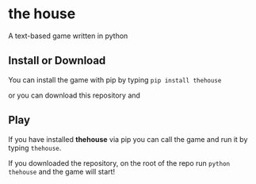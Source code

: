# the house

A text-based game written in python

## Install or Download

You can install the game with pip by typing `pip install thehouse`

or you can download this repository and

## Play

If you have installed **thehouse** via pip you can call the game and run it by typing `thehouse`.

If you downloaded the repository, on the root of the repo run `python thehouse` and the game will start!

